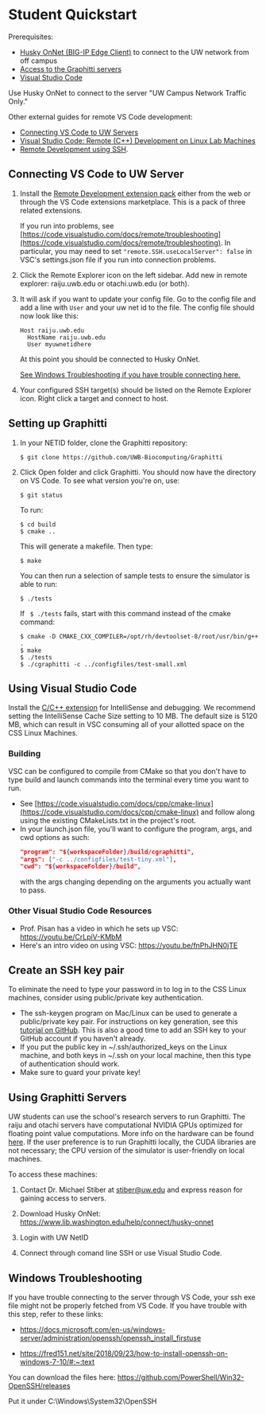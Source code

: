 # Student Quickstart
Prerequisites:
- [Husky OnNet (BIG-IP Edge Client)](https://www.lib.washington.edu/help/connect/husky-onnet) to connect to the UW network from off campus
- [Access to the Graphitti servers](#using-graphitti-servers)
- [Visual Studio Code](https://code.visualstudio.com/)

Use Husky OnNet to connect to the server "UW Campus Network Traffic Only."

Other external guides for remote VS Code development:
- [Connecting VS Code to UW Servers](http://depts.washington.edu/cssuwb/wiki/write_high_quality_c_code#visual_studio_code)
- [Visual Studio Code: Remote (C++) Development on Linux Lab Machines](http://depts.washington.edu/cssuwb/wiki/vsc_and_remote_development)
- [Remote Development using SSH](https://code.visualstudio.com/docs/remote/ssh). 

## Connecting VS Code to UW Server
1. Install the [Remote Development extension pack](https://marketplace.visualstudio.com/items?itemName=ms-vscode-remote.vscode-remote-extensionpack) either from the web or through the VS Code extensions marketplace. This is a pack of three related extensions.

    If you run into problems, see [https://code.visualstudio.com/docs/remote/troubleshooting](https://code.visualstudio.com/docs/remote/troubleshooting). In particular, you may need to set `"remote.SSH.useLocalServer": false` in VSC's settings.json file if you run into connection problems.
   
2. Click the Remote Explorer icon on the left sidebar. Add new in remote explorer: raiju.uwb.edu or otachi.uwb.edu (or both).
   
3. It will ask if you want to update your config file. Go to the config file and add a line with `User` and your uw net id to the file. The config file should now look like this: 

    ``` 
    Host raiju.uwb.edu
      HostName raiju.uwb.edu
      User myuwnetidhere
    ```

    At this point you should be connected to Husky OnNet. 
    
    [See Windows Troubleshooting if you have trouble connecting here.](#windows-troubleshooting)

4. Your configured SSH target(s) should be listed on the Remote Explorer icon. Right click a target and connect to host.

## Setting up Graphitti
1. In your NETID folder, clone the Graphitti repository:

    ```
    $ git clone https://github.com/UWB-Biocomputing/Graphitti
    ```

2. Click Open folder and click Graphitti. You should now have the directory on VS Code. To see what version you're on, use: 

    ```
    $ git status
    ```

    To run:

    ```
    $ cd build
    $ cmake .. 
    ```

    This will generate a makefile. Then type:

    ```
    $ make
    ```

    You can then run a selection of sample tests to ensure the simulator is able to run:

    ```
    $ ./tests
    ```

    If ` $ ./tests` fails, start with this command instead of the cmake command: 

    ```
    $ cmake -D CMAKE_CXX_COMPILER=/opt/rh/devtoolset-8/root/usr/bin/g++ .
    $ make
    $ ./tests
    $ ./cgraphitti -c ../configfiles/test-small.xml
    ```

## Using Visual Studio Code
Install the [C/C++ extension](https://marketplace.visualstudio.com/items?itemName=ms-vscode.cpptools) for IntelliSense and debugging. We recommend setting the IntelliSense Cache Size setting to 10 MB. The default size is 5120 MB, which can result in VSC consuming all of your allotted space on the CSS Linux Machines.

### Building
VSC can be configured to compile from CMake so that you don't have to type build and launch commands into the terminal every time you want to run. 
- See [https://code.visualstudio.com/docs/cpp/cmake-linux](https://code.visualstudio.com/docs/cpp/cmake-linux) and follow along using the existing CMakeLists.txt in the project's root.
- In your launch.json file, you'll want to configure the program, args, and cwd options as such:
    ```json
    "program": "${workspaceFolder}/build/cgraphitti",
    "args": ["-c ../configfiles/test-tiny.xml"],
    "cwd": "${workspaceFolder}/build",
    ```
    with the args changing depending on the arguments you actually want to pass.

### Other Visual Studio Code Resources
- Prof. Pisan has a video in which he sets up VSC: https://youtu.be/CrLpiV-KMbM
- Here's an intro video on using VSC: https://youtu.be/fnPhJHN0jTE

## Create an SSH key pair
To eliminate the need to type your password in to log in to the CSS Linux machines, consider using public/private key authentication. 
- The ssh-keygen program on Mac/Linux can be used to generate a public/private key pair. For instructions on key generation, see this [tutorial on GitHub](https://docs.github.com/en/github/authenticating-to-github/connecting-to-github-with-ssh/generating-a-new-ssh-key-and-adding-it-to-the-ssh-agent). This is also a good time to add an SSH key to your GitHub account if you haven't already.
- If you put the public key in ~/.ssh/authorized_keys on the Linux machine, and both keys in ~/.ssh on your local machine, then this type of authentication should work. 
- Make sure to guard your private key!

## Using Graphitti Servers
UW students can use the school's research servers to run Graphitti. The raiju and otachi servers have computational NVIDIA GPUs optimized for floating point value computations. More info on the hardware can be found [here](http://depts.washington.edu/cssuwb/wiki/computing_resources#raijuuwbedu). If the user preference is to run Graphitti locally, the CUDA libraries are not necessary; the CPU version of the simulator is user-friendly on local machines.

To access these machines:

1. Contact Dr. Michael Stiber at [stiber@uw.edu](mailto:stiber@uw.edu) and express reason for gaining access to servers.
   
2. Download Husky OnNet: https://www.lib.washington.edu/help/connect/husky-onnet

3. Login with UW NetID
   
4. Connect through comand line SSH or use Visual Studio Code.

## Windows Troubleshooting
If you have trouble connecting to the server through VS Code, your ssh exe file might not be properly fetched from VS Code. If you have trouble with this step, refer to these links: 

- https://docs.microsoft.com/en-us/windows-server/administration/openssh/openssh_install_firstuse

- https://fred151.net/site/2018/09/23/how-to-install-openssh-on-windows-7-10/#:~:text

You can download the files here: https://github.com/PowerShell/Win32-OpenSSH/releases

Put it under C:\Windows\System32\OpenSSH
